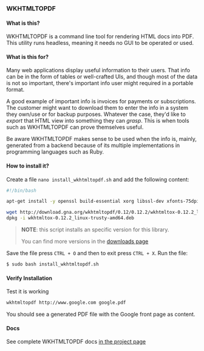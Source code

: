 ### WKHTMLTOPDF

#### What is this?

WKHTMLTOPDF is a command line tool for rendering HTML docs into PDF. This utility runs headless, meaning it needs no GUI to be operated or used.

#### What is this for?

Many web applications display useful information to their users. That info can be in the form of tables or well-crafted UIs, and though most of the data is not so important, there's important info user might required in a portable format.

A good example of important info is invoices for payments or subscriptions. The customer might want to download them to enter the info in a system they own/use or for backup purposes. Whatever the case, they'd like to _export_ that HTML view into something they can _grasp_. This is when tools such as WKHTMLTOPDF can prove themselves useful.

Be aware WKHTMLTOPDF makes sense to be used when the info is, mainly, generated from a backend because of its multiple implementations in programming languages such as Ruby.

#### How to install it?

Create a file `nano install_wkhtmltopdf.sh` and add the following content:

```bash
#!/bin/bash

apt-get install -y openssl build-essential xorg libssl-dev xfonts-75dpi

wget http://download.gna.org/wkhtmltopdf/0.12/0.12.2/wkhtmltox-0.12.2_linux-trusty-amd64.deb
dpkg -i wkhtmltox-0.12.2_linux-trusty-amd64.deb
```

> **NOTE**: this script installs an specific version for this library.
>
> You can find more versions in the [downloads page](http://wkhtmltopdf.org/downloads.html)

Save the file press `CTRL + O` and then to exit press `CTRL + X`. Run the file:

```bash
$ sudo bash install_wkhtmltopdf.sh
```

#### Verify Installation

Test it is working

```bash
wkhtmltopdf http://www.google.com google.pdf
```

You should see a generated PDF file with the Google front page as content.

#### Docs

See complete WKHTMLTOPDF docs [in the project page](http://wkhtmltopdf.org/docs.html)
